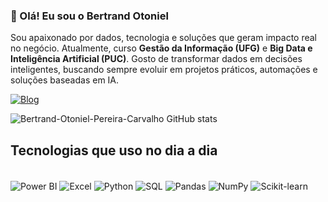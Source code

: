 ### 👋 Olá! Eu sou o Bertrand Otoniel
Sou apaixonado por dados, tecnologia e soluções que geram impacto real no negócio. Atualmente, curso **Gestão da Informação (UFG)** e **Big Data e Inteligência Artificial (PUC)**.
Gosto de transformar dados em decisões inteligentes, buscando sempre evoluir em projetos práticos, automações e soluções baseadas em IA.  

[![Blog](https://img.shields.io/badge/LinkedIn-0077B5?style=for-the-badge&logo=linkedin&logoColor=white)](https://www.linkedin.com/in/bertrand-otoniel/)

![Bertrand-Otoniel-Pereira-Carvalho
 GitHub stats](https://github-readme-stats.vercel.app/api?username=Bertrand-Otoniel-Pereira-Carvalho&show_icons=true&theme=tokyonight)
 ## Tecnologias que uso no dia a dia
<div style="display: inline_block"><br/>
 <img align="center" alt="Power BI" src="https://img.shields.io/badge/Power%20BI-F2C811?style=for-the-badge&logo=powerbi&logoColor=black" />
  <img align="center" alt="Excel" src="https://img.shields.io/badge/Excel-217346?style=for-the-badge&logo=microsoft-excel&logoColor=white" />
  <img align="center" alt="Python" src="https://img.shields.io/badge/Python-3776AB?style=for-the-badge&logo=python&logoColor=white" />
  <img align="center" alt="SQL" src="https://img.shields.io/badge/SQL-336791?style=for-the-badge&logo=postgresql&logoColor=white" />
  <img align="center" alt="Pandas" src="https://img.shields.io/badge/Pandas-150458?style=for-the-badge&logo=pandas&logoColor=white" />
  <img align="center" alt="NumPy" src="https://img.shields.io/badge/NumPy-013243?style=for-the-badge&logo=numpy&logoColor=white" />
  <img align="center" alt="Scikit-learn" src="https://img.shields.io/badge/scikit--learn-F7931E?style=for-the-badge&logo=scikit-learn&logoColor=white" />
</div>

